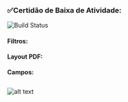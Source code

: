 ###  ✅Certidão de Baixa de Atividade: 
![Build Status](https://travis-ci.org/joemccann/dillinger.svg?branch=master)
#### Filtros:

####   Layout PDF:
**Campos:** 
 ```

```
![alt text](/Fotos/Certidão%20de%20baixa%20de%20atividade.png)